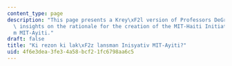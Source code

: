 ```yaml
---
content_type: page
description: "This page presents a Krey\xF2l version of Professors DeGraff and Miller's\
  \ insights on the rationale for the creation of the MIT-Haiti Initiative and Platf\xF2\
  m MIT-Ayiti."
draft: false
title: "Ki rezon ki lak\xF2z lansman Inisyativ MIT-Ayiti?"
uid: 4f6e3dea-3fe3-4a58-bcf2-1fc6798aa6c5
---
```

